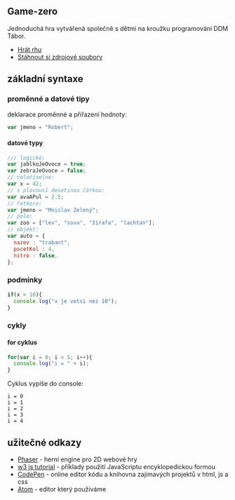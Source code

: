 ## Game-zero
Jednoduchá hra vytvářená společně s dětmi na kroužku programování DDM Tábor.
* [Hrát rhu](https://triskill.github.io/Game-Zero/)
* [Stáhnout si zdrojové soubory](https://github.com/triskill/Game-Zero/archive/master.zip)

## základní syntaxe

### proměnné a datové tipy

deklarace proměnné a přiřazení hodnoty:
```javascript
var jmeno = "Robert";
```
#### datové typy
```javascript
/// logické:
var jablkoJeOvoce = true;
var zebraJeOvoce = false;
// celočíselné:
var x = 42;
// s plovoucí desetinou čárkou:
var avaAPul = 2.5;
// řetězce:
var jmeno = "Mnislav Zelený";
// pole:
var zoo = ["lev", "sova", "žirafa", "lachtan"];
// objekt:
var auto = {
  nazev : "trabant",
  pocetKol : 4,
  nitro : false,
};
````
### podmínky

```javascript
if(x > 10){
  console.log("x je vetsi nez 10");
}
```
### cykly
#### for cyklus
```javascript
for(var i = 0; i < 5; i++){
  console.log("i = " + i);
}
```
Cyklus vypíše do console:
```
i = 0
i = 1
i = 2
i = 3
i = 4
```

## užitečné odkazy

* [Phaser](https://phaser.io/) - herní engine pro 2D webové hry
* [w3 js tutorial](https://www.w3schools.com/js/default.asp) - příklady použití JavaScriptu encyklopedickou formou
* [CodePen](https://codepen.io/) - online editor kódu a knihovna zajímavých projektů v html, js a css
* [Atom](https://atom.io/) - editor který používáme
